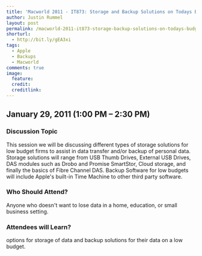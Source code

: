 ```yaml
---
title: 'Macworld 2011 - IT873: Storage and Backup Solutions on Todays Budget'
author: Justin Rummel
layout: post
permalink: /macworld-2011-it873-storage-backup-solutions-on-todays-budget/
shorturl:
  - http://bit.ly/gEA3xi
tags: 
  - Apple
  - Backups
  - Macworld
comments: true
image:
  feature:
  credit:
  creditlink:
---
```

January 29, 2011 (1:00 PM – 2:30 PM)
------------------------------------

### Discussion Topic
This session we will be discussing different types of storage solutions for low budget firms to assist in data transfer and/or backup of personal data. Storage solutions will range from USB Thumb Drives, External USB Drives, DAS modules such as Drobo and Promise SmartStor, Cloud storage, and finally the basics of Fibre Channel DAS. Backup Software for low budgets will include Apple's built-in Time Machine to other third party software.

### Who Should Attend?
Anyone who doesn't want to lose data in a home, education, or small business setting.

### Attendees will Learn?
options for storage of data and backup solutions for their data on a low budget.

